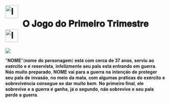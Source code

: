 # <img src="https://i.gifer.com/origin/00/00c330154483d2b2e3162e95ce7be2ba_w200.gif" alt="Image" height="40" width="40" > <center>  𝐎 𝐉𝐨𝐠𝐨 𝐝𝐨 𝐏𝐫𝐢𝐦𝐞𝐢𝐫𝐨 𝐓𝐫𝐢𝐦𝐞𝐬𝐭𝐫𝐞 </center> <img src="https://i.gifer.com/origin/00/00c330154483d2b2e3162e95ce7be2ba_w200.gif" alt="Image" height="40" width="40" >

 <img src="https://www.educacaoetransformacao.com.br/wp-content/uploads/2018/02/historia.png" align=”center” >
 
"𝐍𝐎𝐌𝐄"(𝐧𝐨𝐦𝐞 𝐝𝐨 𝐩𝐞𝐫𝐬𝐨𝐧𝐚𝐠𝐞𝐦) 𝐞𝐬𝐭𝐚́ 𝐜𝐨𝐦 𝐜𝐞𝐫𝐜𝐚 𝐝𝐞 𝟑𝟕 𝐚𝐧𝐨𝐬, 𝐬𝐞𝐫𝐯𝐢𝐮 𝐚𝐨 𝐞𝐱𝐞́𝐫𝐜𝐢𝐭𝐨 𝐞 𝐞́ 𝐫𝐞𝐬𝐞𝐫𝐯𝐢𝐬𝐭𝐚, 𝐢𝐧𝐟𝐞𝐥𝐢𝐳𝐦𝐞𝐧𝐭𝐞 𝐬𝐞𝐮 𝐩𝐚𝐢́𝐬 𝐞𝐬𝐭𝐚́ 𝐞𝐧𝐭𝐫𝐚𝐧𝐝𝐨 𝐞𝐦 𝐠𝐮𝐞𝐫𝐫𝐚. 𝐍𝐚̃𝐨 𝐦𝐮𝐢𝐭𝐨 𝐩𝐫𝐞𝐩𝐚𝐫𝐚𝐝𝐨, 𝐍𝐎𝐌𝐄 𝐯𝐚𝐢 𝐩𝐚𝐫𝐚 𝐚 𝐠𝐮𝐞𝐫𝐫𝐚 𝐧𝐚 𝐢𝐧𝐭𝐞𝐧𝐜̧𝐚̃𝐨 𝐝𝐞 𝐩𝐫𝐨𝐭𝐞𝐠𝐞𝐫 𝐬𝐞𝐮 𝐩𝐚𝐢́𝐬 𝐝𝐞 𝐢𝐧𝐯𝐚𝐬𝐚̃𝐨, 𝐧𝐨 𝐦𝐞𝐢𝐨 𝐝𝐚 𝐦𝐚𝐭𝐚, 𝐜𝐨𝐦 𝐚𝐥𝐠𝐮𝐦𝐚𝐬 𝐩𝐫𝐚́𝐭𝐢𝐜𝐚𝐬 𝐝𝐨 𝐞𝐱𝐞́𝐫𝐜𝐢𝐭𝐨 𝐞 𝐬𝐨𝐛𝐫𝐞𝐯𝐢𝐯𝐞̂𝐧𝐜𝐢𝐚 𝐜𝐨𝐧𝐬𝐞𝐠𝐮𝐞 𝐬𝐞 𝐝𝐚𝐫 𝐦𝐮𝐢𝐭𝐨 𝐛𝐞𝐦. 𝐍𝐨 𝐩𝐫𝐢𝐦𝐞𝐢𝐫𝐨 𝐟𝐢𝐧𝐚𝐥, 𝐞𝐥𝐞 𝐬𝐨𝐛𝐫𝐞𝐯𝐢𝐯𝐞 𝐞 𝐚 𝐠𝐮𝐞𝐫𝐫𝐚 𝐞́ 𝐠𝐚𝐧𝐡𝐚, 𝐣𝐚́ 𝐨 𝐬𝐞𝐠𝐮𝐧𝐝𝐨, 𝐧𝐚̃𝐨 𝐬𝐨𝐛𝐫𝐞𝐯𝐢𝐯𝐞 𝐞 𝐬𝐞𝐮 𝐩𝐚𝐢́𝐬 𝐩𝐞𝐫𝐝𝐞 𝐚 𝐠𝐮𝐞𝐫𝐫𝐚.

 



